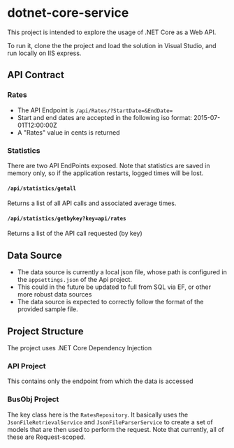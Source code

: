 # dotnet-core-service

This project is intended to explore the usage of .NET Core as a Web API.

To run it, clone the the project and load the solution in Visual Studio, and run locally on IIS express.

## API Contract
### Rates
* The API Endpoint is `/api/Rates/?StartDate=&EndDate=`
* Start and end dates are accepted in the following iso format: 2015-07-01T12:00:00Z
* A "Rates" value in cents is returned

### Statistics
There are two API EndPoints exposed. Note that statistics are saved in memory only, so if the application restarts, logged times will be lost. 

#### `/api/statistics/getall`
Returns a list of all API calls and associated average times. 

#### `/api/statistics/getbykey?key=api/rates`
Returns a list of the API call requested (by key)

## Data Source
* The data source is currently a local json file, whose path is configured in the `appsettings.json` of the Api project. 
* This could in the future be updated to full from SQL via EF, or other more robust data sources
* The data source is expected to correctly follow the format of the provided sample file. 

## Project Structure
The project uses .NET Core Dependency Injection

### API Project
This contains only the endpoint from which the data is accessed

### BusObj Project
The key class here is the `RatesRepository`. It basically uses the `JsonFileRetrievalService` and `JsonFileParserService` to create a set of models that are then used to perform the request.
Note that currently, all of these are Request-scoped. 
